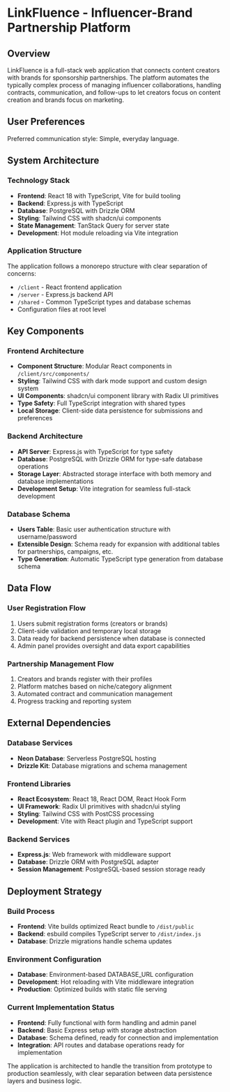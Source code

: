 # LinkFluence - Influencer-Brand Partnership Platform

## Overview

LinkFluence is a full-stack web application that connects content creators with brands for sponsorship partnerships. The platform automates the typically complex process of managing influencer collaborations, handling contracts, communication, and follow-ups to let creators focus on content creation and brands focus on marketing.

## User Preferences

Preferred communication style: Simple, everyday language.

## System Architecture

### Technology Stack
- **Frontend**: React 18 with TypeScript, Vite for build tooling
- **Backend**: Express.js with TypeScript
- **Database**: PostgreSQL with Drizzle ORM
- **Styling**: Tailwind CSS with shadcn/ui components
- **State Management**: TanStack Query for server state
- **Development**: Hot module reloading via Vite integration

### Application Structure
The application follows a monorepo structure with clear separation of concerns:
- `/client` - React frontend application
- `/server` - Express.js backend API
- `/shared` - Common TypeScript types and database schemas
- Configuration files at root level

## Key Components

### Frontend Architecture
- **Component Structure**: Modular React components in `/client/src/components/`
- **Styling**: Tailwind CSS with dark mode support and custom design system
- **UI Components**: shadcn/ui component library with Radix UI primitives
- **Type Safety**: Full TypeScript integration with shared types
- **Local Storage**: Client-side data persistence for submissions and preferences

### Backend Architecture
- **API Server**: Express.js with TypeScript for type safety
- **Database**: PostgreSQL with Drizzle ORM for type-safe database operations
- **Storage Layer**: Abstracted storage interface with both memory and database implementations
- **Development Setup**: Vite integration for seamless full-stack development

### Database Schema
- **Users Table**: Basic user authentication structure with username/password
- **Extensible Design**: Schema ready for expansion with additional tables for partnerships, campaigns, etc.
- **Type Generation**: Automatic TypeScript type generation from database schema

## Data Flow

### User Registration Flow
1. Users submit registration forms (creators or brands)
2. Client-side validation and temporary local storage
3. Data ready for backend persistence when database is connected
4. Admin panel provides oversight and data export capabilities

### Partnership Management Flow
1. Creators and brands register with their profiles
2. Platform matches based on niche/category alignment
3. Automated contract and communication management
4. Progress tracking and reporting system

## External Dependencies

### Database Services
- **Neon Database**: Serverless PostgreSQL hosting
- **Drizzle Kit**: Database migrations and schema management

### Frontend Libraries
- **React Ecosystem**: React 18, React DOM, React Hook Form
- **UI Framework**: Radix UI primitives with shadcn/ui styling
- **Styling**: Tailwind CSS with PostCSS processing
- **Development**: Vite with React plugin and TypeScript support

### Backend Services
- **Express.js**: Web framework with middleware support
- **Database**: Drizzle ORM with PostgreSQL adapter
- **Session Management**: PostgreSQL-based session storage ready

## Deployment Strategy

### Build Process
- **Frontend**: Vite builds optimized React bundle to `/dist/public`
- **Backend**: esbuild compiles TypeScript server to `/dist/index.js`
- **Database**: Drizzle migrations handle schema updates

### Environment Configuration
- **Database**: Environment-based DATABASE_URL configuration
- **Development**: Hot reloading with Vite middleware integration
- **Production**: Optimized builds with static file serving

### Current Implementation Status
- **Frontend**: Fully functional with form handling and admin panel
- **Backend**: Basic Express setup with storage abstraction
- **Database**: Schema defined, ready for connection and implementation
- **Integration**: API routes and database operations ready for implementation

The application is architected to handle the transition from prototype to production seamlessly, with clear separation between data persistence layers and business logic.